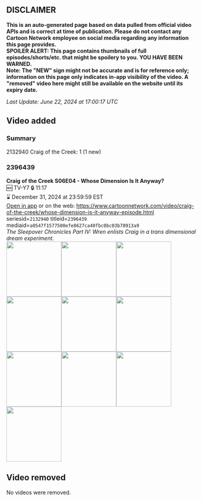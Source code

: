 ## DISCLAIMER
**This is an auto-generated page based on data pulled from official video APIs and is correct at time of publication. Please do not contact any Cartoon Network employee on social media regarding any information this page provides.**  
**SPOILER ALERT: This page contains thumbnails of full episodes/shorts/etc. that might be spoilery to you. YOU HAVE BEEN WARNED.**  
**Note: The "NEW" sign might not be accurate and is for reference only; information on this page only indicates in-app visibility of the video. A "removed" video here might still be available on the website until its expiry date.**  

_Last Update: June 22, 2024 at 17:00:17 UTC_
## Video added
### Summary
2132940 Craig of the Creek: 1 (1 new)  
### 2396439
**Craig of the Creek S06E04 - Whose Dimension Is It Anyway?**  
🆕 TV-Y7 🔒 11:17  
⌛ December 31, 2024 at 23:59:59 EST  
[Open in app](https://cnvideo.sercomkc.org/redirector.html?type=cnapp&seriesid=2132940&titleid=2396439&mediaid=a0547f1577500efe8627ca40fbc0bc03b78913a9) or on the web: https://www.cartoonnetwork.com/video/craig-of-the-creek/whose-dimension-is-it-anyway-episode.html  
seriesid=`2132940` titleid=`2396439` mediaid=`a0547f1577500efe8627ca40fbc0bc03b78913a9`  
_The Sleepover Chronicles Part IV: Wren enlists Craig in a trans dimensional dream experiment._  
<a href="https://s3.amazonaws.com/cartoonorchestrator/2396439_001_1280x720.jpg"><img src="https://s3.amazonaws.com/cartoonorchestrator/2396439_001_640x360.jpg" height="144px" /></a><a href="https://s3.amazonaws.com/cartoonorchestrator/2396439_002_1280x720.jpg"><img src="https://s3.amazonaws.com/cartoonorchestrator/2396439_002_640x360.jpg" height="144px" /></a><a href="https://s3.amazonaws.com/cartoonorchestrator/2396439_003_1280x720.jpg"><img src="https://s3.amazonaws.com/cartoonorchestrator/2396439_003_640x360.jpg" height="144px" /></a><a href="https://s3.amazonaws.com/cartoonorchestrator/2396439_004_1280x720.jpg"><img src="https://s3.amazonaws.com/cartoonorchestrator/2396439_004_640x360.jpg" height="144px" /></a><a href="https://s3.amazonaws.com/cartoonorchestrator/2396439_005_1280x720.jpg"><img src="https://s3.amazonaws.com/cartoonorchestrator/2396439_005_640x360.jpg" height="144px" /></a><a href="https://s3.amazonaws.com/cartoonorchestrator/2396439_006_1280x720.jpg"><img src="https://s3.amazonaws.com/cartoonorchestrator/2396439_006_640x360.jpg" height="144px" /></a><a href="https://s3.amazonaws.com/cartoonorchestrator/2396439_007_1280x720.jpg"><img src="https://s3.amazonaws.com/cartoonorchestrator/2396439_007_640x360.jpg" height="144px" /></a><a href="https://s3.amazonaws.com/cartoonorchestrator/2396439_008_1280x720.jpg"><img src="https://s3.amazonaws.com/cartoonorchestrator/2396439_008_640x360.jpg" height="144px" /></a><a href="https://s3.amazonaws.com/cartoonorchestrator/2396439_009_1280x720.jpg"><img src="https://s3.amazonaws.com/cartoonorchestrator/2396439_009_640x360.jpg" height="144px" /></a><a href="https://s3.amazonaws.com/cartoonorchestrator/2396439_010_1280x720.jpg"><img src="https://s3.amazonaws.com/cartoonorchestrator/2396439_010_640x360.jpg" height="144px" /></a>
## Video removed
No videos were removed.  
